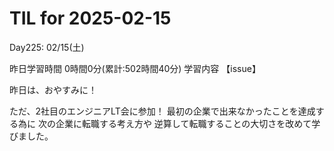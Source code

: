 # TIL for 2025-02-15
Day225: 02/15(土)

昨日学習時間 0時間0分(累計:502時間40分)
学習内容 【issue】

昨日は、おやすみに！

ただ、2社目のエンジニアLT会に参加！
最初の企業で出来なかったことを達成する為に
次の企業に転職する考え方や
逆算して転職することの大切さを改めて学びました。